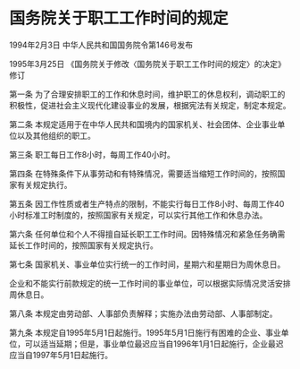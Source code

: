 # 国务院关于职工工作时间的规定

1994年2月3日 中华人民共和国国务院令第146号发布

1995年3月25日 《国务院关于修改〈国务院关于职工工作时间的规定〉的决定》修订

<!-- INFO END -->

第一条 为了合理安排职工的工作和休息时间，维护职工的休息权利，调动职工的积极性，促进社会主义现代化建设事业的发展，根据宪法有关规定，制定本规定。

第二条 本规定适用于在中华人民共和国境内的国家机关、社会团体、企业事业单位以及其他组织的职工。

第三条 职工每日工作8小时，每周工作40小时。

第四条 在特殊条件下从事劳动和有特殊情况，需要适当缩短工作时间的，按照国家有关规定执行。

第五条 因工作性质或者生产特点的限制，不能实行每日工作8小时、每周工作40小时标准工时制度的，按照国家有关规定，可以实行其他工作和休息办法。

第六条 任何单位和个人不得擅自延长职工工作时间。因特殊情况和紧急任务确需延长工作时间的，按照国家有关规定执行。

第七条 国家机关、事业单位实行统一的工作时间，星期六和星期日为周休息日。

企业和不能实行前款规定的统一工作时间的事业单位，可以根据实际情况灵活安排周休息日。

第八条 本规定由劳动部、人事部负责解释；实施办法由劳动部、人事部制定。

第九条 本规定自1995年5月1日起施行。1995年5月1日施行有困难的企业、事业单位，可以适当延期；但是，事业单位最迟应当自1996年1月1日起施行，企业最迟应当自1997年5月1日起施行。